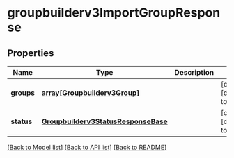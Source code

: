 # groupbuilderv3ImportGroupResponse

## Properties
Name | Type | Description | Notes
------------ | ------------- | ------------- | -------------
**groups** | [**array[Groupbuilderv3Group]**](Groupbuilderv3Group.md) |  | [optional] [default to null]
**status** | [**Groupbuilderv3StatusResponseBase**](Groupbuilderv3StatusResponseBase.md) |  | [optional] [default to null]

[[Back to Model list]](../README.md#documentation-for-models) [[Back to API list]](../README.md#documentation-for-api-endpoints) [[Back to README]](../README.md)


